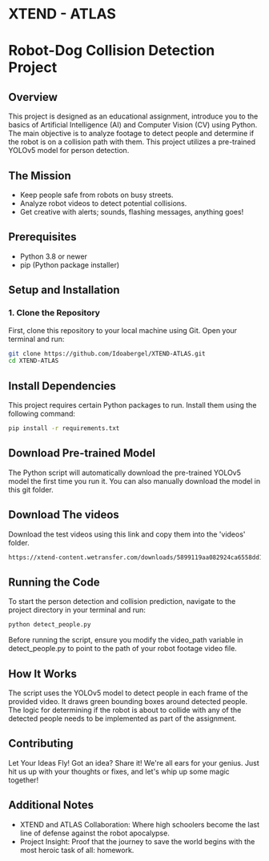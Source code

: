 # XTEND - ATLAS 
# Robot-Dog Collision Detection Project

## Overview
This project is designed as an educational assignment, introduce you to the basics of Artificial Intelligence (AI) and Computer Vision (CV) using Python.
The main objective is to analyze footage to detect people and determine if the robot is on a collision path with them.
This project utilizes a pre-trained YOLOv5 model for person detection.

## The Mission
- Keep people safe from robots on busy streets.
- Analyze robot videos to detect potential collisions.
- Get creative with alerts; sounds, flashing messages, anything goes!


## Prerequisites
- Python 3.8 or newer
- pip (Python package installer)

## Setup and Installation

### 1. Clone the Repository
First, clone this repository to your local machine using Git. Open your terminal and run:

```bash
git clone https://github.com/Idoabergel/XTEND-ATLAS.git
cd XTEND-ATLAS
```

##  Install Dependencies
This project requires certain Python packages to run. Install them using the following command:

```bash
pip install -r requirements.txt
```

## Download Pre-trained Model
The Python script will automatically download the pre-trained YOLOv5 model the first time you run it.
You can also manually download the model in this git folder. 

## Download The videos
Download the test videos using this link and copy them into the 'videos' folder.
```bash
https://xtend-content.wetransfer.com/downloads/5899119aa082924ca6558dd11d567dae20240314165344/85075a193eb4b519535c9b2b61dc8c3020240314165344/77a906
```

## Running the Code
To start the person detection and collision prediction, navigate to the project directory in your terminal and run:

```bash
python detect_people.py
```

Before running the script, ensure you modify the video_path variable in detect_people.py to point to the path of your robot footage video file.

## How It Works
The script uses the YOLOv5 model to detect people in each frame of the provided video. It draws green bounding boxes around detected people. The logic for determining if the robot is about to collide with any of the detected people needs to be implemented as part of the assignment.


## Contributing

Let Your Ideas Fly!
Got an idea? Share it! We're all ears for your genius. Just hit us up with your thoughts or fixes, and let's whip up some magic together!

## Additional Notes

- XTEND and ATLAS Collaboration: Where high schoolers become the last line of defense against the robot apocalypse.
- Project Insight: Proof that the journey to save the world begins with the most heroic task of all: homework.